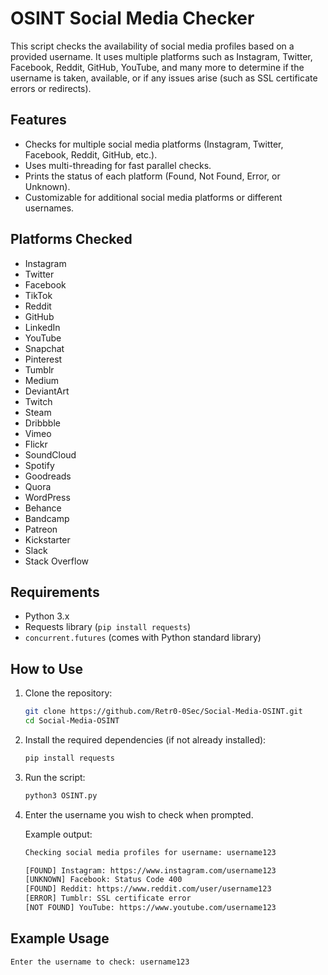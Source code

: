 # OSINT Social Media Checker

This script checks the availability of social media profiles based on a provided username. It uses multiple platforms such as Instagram, Twitter, Facebook, Reddit, GitHub, YouTube, and many more to determine if the username is taken, available, or if any issues arise (such as SSL certificate errors or redirects).

## Features

- Checks for multiple social media platforms (Instagram, Twitter, Facebook, Reddit, GitHub, etc.).
- Uses multi-threading for fast parallel checks.
- Prints the status of each platform (Found, Not Found, Error, or Unknown).
- Customizable for additional social media platforms or different usernames.

## Platforms Checked

- Instagram
- Twitter
- Facebook
- TikTok
- Reddit
- GitHub
- LinkedIn
- YouTube
- Snapchat
- Pinterest
- Tumblr
- Medium
- DeviantArt
- Twitch
- Steam
- Dribbble
- Vimeo
- Flickr
- SoundCloud
- Spotify
- Goodreads
- Quora
- WordPress
- Behance
- Bandcamp
- Patreon
- Kickstarter
- Slack
- Stack Overflow

## Requirements

- Python 3.x
- Requests library (`pip install requests`)
- `concurrent.futures` (comes with Python standard library)

## How to Use

1. Clone the repository:
    ```bash
    git clone https://github.com/Retr0-0Sec/Social-Media-OSINT.git
    cd Social-Media-OSINT
    ```

2. Install the required dependencies (if not already installed):
    ```bash
    pip install requests
    ```

3. Run the script:
    ```bash
    python3 OSINT.py
    ```

4. Enter the username you wish to check when prompted.

    Example output:
    ```bash
    Checking social media profiles for username: username123

    [FOUND] Instagram: https://www.instagram.com/username123
    [UNKNOWN] Facebook: Status Code 400
    [FOUND] Reddit: https://www.reddit.com/user/username123
    [ERROR] Tumblr: SSL certificate error
    [NOT FOUND] YouTube: https://www.youtube.com/username123
    ```

## Example Usage

```bash
Enter the username to check: username123
